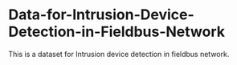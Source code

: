 # Data-for-Intrusion-Device-Detection-in-Fieldbus-Network
This is a dataset for Intrusion device detection in fieldbus network.
